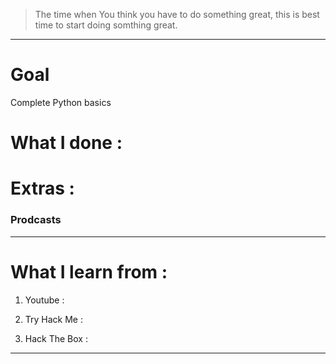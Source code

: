 > The time when You think you have to do something great, this is best time to start doing somthing great.

---

# Goal

Complete Python basics 

# What I done :









# Extras :

### Prodcasts 









---

# What I learn from :

1. Youtube :







2. Try Hack Me :





3. Hack The Box :





---
